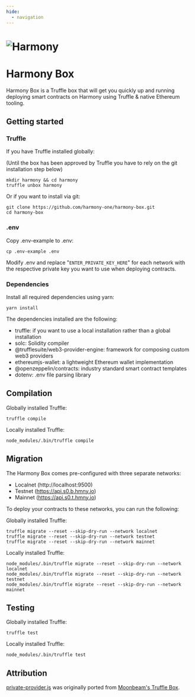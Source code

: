 ```yaml
---
hide:
  - navigation
---
```


# ![Harmony](box-img-sm.png)

# Harmony Box

Harmony Box is a Truffle box that will get you quickly up and running deploying smart contracts on Harmony using Truffle & native Ethereum tooling.

## Getting started

### Truffle

If you have Truffle installed globally:

(Until the box has been approved by Truffle you have to rely on the git installation step below)

```
mkdir harmony && cd harmony
truffle unbox harmony
```

Or if you want to install via git:

```
git clone https://github.com/harmony-one/harmony-box.git
cd harmony-box
```

### .env

Copy .env-example to .env:

```
cp .env-example .env
```

Modify .env and replace "`ENTER_PRIVATE_KEY_HERE`" for each network with the respective private key you want to use when deploying contracts.

### Dependencies

Install all required dependencies using yarn:

```
yarn install
```

The dependencies installed are the following:

- truffle: if you want to use a local installation rather than a global installation
- solc: Solidity compiler
- @trufflesuite/web3-provider-engine: framework for composing custom web3 providers
- ethereumjs-wallet: a lightweight Ethereum wallet implementation
- @openzeppelin/contracts: industry standard smart contract templates
- dotenv: .env file parsing library

## Compilation

Globally installed Truffle:
```
truffle compile
```

Locally installed Truffle:
```
node_modules/.bin/truffle compile
```

## Migration

The Harmony Box comes pre-configured with three separate networks:

- Localnet (http://localhost:9500)
- Testnet (https://api.s0.b.hmny.io)
- Mainnet (https://api.s0.t.hmny.io)

To deploy your contracts to these networks, you can run the following:

Globally installed Truffle:
```
truffle migrate --reset --skip-dry-run --network localnet
truffle migrate --reset --skip-dry-run --network testnet
truffle migrate --reset --skip-dry-run --network mainnet
```

Locally installed Truffle:
```
node_modules/.bin/truffle migrate --reset --skip-dry-run --network localnet
node_modules/.bin/truffle migrate --reset --skip-dry-run --network testnet
node_modules/.bin/truffle migrate --reset --skip-dry-run --network mainnet
```

## Testing

Globally installed Truffle:
```
truffle test
```

Locally installed Truffle:
```
node_modules/.bin/truffle test
```

## Attribution

[private-provider.js](private-provider.js) was originally ported from [Moonbeam's Truffle Box](https://github.com/PureStake/moonbeam-truffle-box/blob/db2f86516c1063b6bf56050e950b7ad67b500fe5/private-provider.js).
